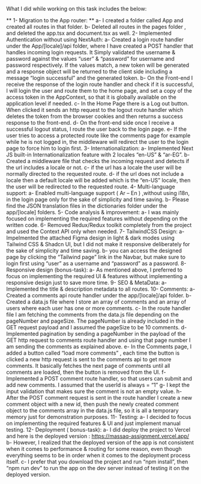 
What I did while working on this task includes the below:

** 1-	Migration to the App router: **
a- I created a folder called App and created all routes in that folder.
b- Deleted all routes in the pages folder , and deleted the app.tsx and document.tsx as well.
2-	Implemented Authentication without using NextAuth:
a-  Created a login route handler under the App/[locale]/api folder, where I have created a POST handler that handles incoming login requests. It Simply validated the username & password against the values “user” & “password” for username and password respectively. If the values match, a new token will be generated and a response object will be returned to the client side including a message “login successful” and the generated token.
b- On the Front-end I receive the response of the login route handler and check if it is successful, I will login the user and route them to the home page, and set a copy of the access token in the AppContext, so that it is globally available on the application level if needed.
c- In the Home Page there is a Log out button. When clicked it sends an http request to the logout route handler which deletes the token from the browser cookies and then returns a success response to the front-end.
d- On the front-end side once I receive a successful logout status, I route the user back to the login page.
e- If the user tries to access a protected route like the comments page for example while he is not logged in, the middleware will redirect the user to the login page to force him to login first.
3-	Internationalization:
a- Implemented Next JS built-in Internationalization feature with 2 locales “en-US” & “ar-EG”.
b- Created a middleware file that checks the incoming request and detects if the url includes a locale or not.
c- if the url has a locale the user will be normally directed to the requested route.
d- if the url does not include a locale then a default locale will be added which is the “en-US” locale, then the user will be redirected to the requested route.
4-	Multi-language support:
a- Enabled multi-language support ( Ar – En ) ,without using i18n,  in the login page only for the sake of simplicity and time saving.
b- Please find the JSON translation files in the dictionaries folder under the app/[locale] folders.
5-	Code analysis & improvement:
a- I was mainly focused on implementing the required features without depending on the written code.
6-	Removed Redux/Redux toolkit completely from the project and used the Context API only when needed.
7-	TailwindCSS Design:
a- Impelmented the attached Figma design in light & dark modes using Tailwind CSS & Shadcn UI, but I did not make it responsive deliberately for the sake of simplicity and time saving.
b- you can access the designed page by clicking the “Tailwind page” link in the Navbar, but make sure to login first using “user” as a username and “password” as a password.
8-	Responsive design (bonus-task):
a- As mentioned above, I preferred to focus on implementing the required UI & features without implementing a responsive design just to save more time.
9-	SEO & MetaData:
a- Implemented the title & description metadata to all routes.
10-	Comments:
a- Created a comments api route handler under the app/[locale]/api folder.
b- Created a data.js file where I store an array of comments and an array of users where each user has one or more comments.
c- In the route handler file I am fetching the comments from the data.js file depending on the pageNumber and pageSize. The pageNumber is already included in the GET request payload and I assumed the pageSize to be 10 comments.
d- Implemented pagination by sending a pageNumber in the payload of the GET http request to comments route handler and using that page number I am sending the comments as explained above.
e- In the Comments page, I added a button called “load more comments” , each time the button is clicked a new http request is sent to the comments api to get more comments. It basically fetches the next page of comments until all comments are loaded, then the button is removed from the UI.
f- Implemented a POST comment route handler, so that users can submit and add new comments. I assumed that the userId is always = “1”
g- I kept the input validation that makes sure the comment is not an empty value.
h- After the POST comment request is sent in the route handler I create a new comment object with a new id, then push the newly created comment object to the comments array in the data.js file, so it is all a temporary memory just for demonstration purposes.
11-	Testing:
a- I decided to focus on implementing the required features & UI and just implement manual testing.
12-	Deployment ( bonus-task):
a- I did deploy the project to Vercel and here is the deployed version : https://massaq-assignment.vercel.app/
b- However, I realized that the deployed version of the app is not consistent when it comes to performance & routing for some reason, even though everything seems to be in order when it comes to the deployment process itself.
c- I prefer that you download the project and run “npm install”, then “npm run dev” to run the app on the dev server instead of testing it on the deployed version.

